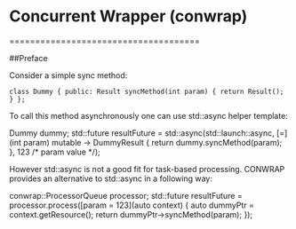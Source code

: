 # Concurrent Wrapper (conwrap)
=====================================

##Preface

Consider a simple sync method:

`class Dummy
{
  public:
    Result syncMethod(int param)
    {
      return Result();
    }
};`


To call this method asynchronously one can use std::async helper template:

Dummy dummy;
std::future<DummyResult> resultFuture = std::async(std::launch::async, [=](int param) mutable -> DummyResult
{
  return dummy.syncMethod(param);
}, 123 /* param value */);


However std::async is not a good fit for task-based processing. CONWRAP provides an alternative to std::async in a following way:

conwrap::ProcessorQueue<Dummy> processor;
std::future<DummyResult> resultFuture = processor.process([param = 123](auto context)
{
  auto dummyPtr = context.getResource();
  return dummyPtr->syncMethod(param);
});

